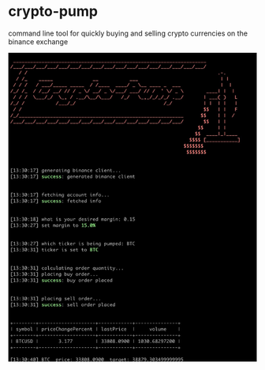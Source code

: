# crypto-pump
command line tool for quickly buying and selling crypto currencies on the binance exchange



![Alt text](pump.jpg?raw=true "Title")
